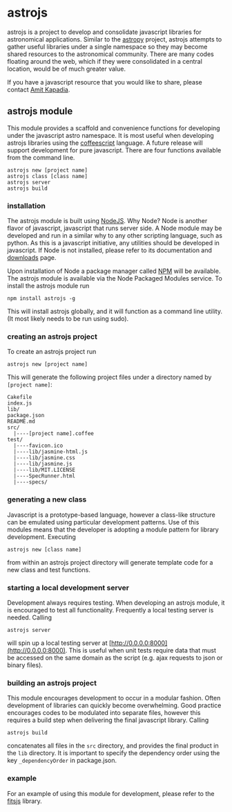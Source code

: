 astrojs
=======

astrojs is a project to develop and consolidate javascript libraries for astronomical applications.  Similar to the [astropy](http://www.astropy.org/) project, astrojs attempts to gather useful libraries under a single namespace so they may become shared resources to the astronomical community.  There are many codes floating around the web, which if they were consolidated in a central location, would be of much greater value.

If you have a javascript resource that you would like to share, please contact [Amit Kapadia](amit@zooniverse.org).

astrojs module
--------------
This module provides a scaffold and convenience functions for developing under the javascript astro namespace.  It is most useful when developing astrojs libraries using the [coffeescript](coffeescript.org) language.  A future release will support development for pure javascript.  There are four functions available from the command line.

    astrojs new [project name]
    astrojs class [class name]
    astrojs server
    astrojs build

### installation
The astrojs module is built using [NodeJS](http://nodejs.org/).  Why Node?  Node is another flavor of javascript, javascript that runs server side.  A Node module may be developed and run in a similar why to any other scripting language, such as python.  As this is a javascript initiative, any utilities should be developed in javascript.  If Node is not installed, please refer to its documentation and [downloads](http://nodejs.org/download/) page.

Upon installation of Node a package manager called [NPM](npmjs.org) will be available.  The astrojs module is available via the Node Packaged Modules service.  To install the astrojs module run

    npm install astrojs -g

This will install astrojs globally, and it will function as a command line utility.  (It most likely needs to be run using sudo).

### creating an astrojs project
To create an astrojs project run

    astrojs new [project name]

This will generate the following project files under a directory named by `[project name]`:

    Cakefile
    index.js
    lib/
    package.json
    README.md
    src/
      |----[project name].coffee
    test/
      |----favicon.ico
      |----lib/jasmine-html.js
      |----lib/jasmine.css
      |----lib/jasmine.js
      |----lib/MIT.LICENSE
      |----SpecRunner.html
      |----specs/

### generating a new class
Javascript is a prototype-based language, however a class-like structure can be emulated using particular development patterns.  Use of this modules means that the developer is adopting a module pattern for library development.  Executing

    astrojs new [class name]

from within an astrojs project directory will generate template code for a new class and test functions.

### starting a local development server
Development always requires testing.  When developing an astrojs module, it is encouraged to test all functionality.  Frequently a local testing server is needed.  Calling

    astrojs server
    
will spin up a local testing server at [http://0.0.0.0:8000](http://0.0.0.0:8000).  This is useful when unit tests require data that must be accessed on the same domain as the script (e.g. ajax requests to json or binary files).

### building an astrojs project
This module encourages development to occur in a modular fashion.  Often development of libraries can quickly become overwhelming.  Good practice encourages codes to be modulated into separate files, however this requires a build step when delivering the final javascript library.  Calling

    astrojs build

concatenates all files in the `src` directory, and provides the final product in the `lib` directory.  It is important to specify the dependency order using the key `_dependencyOrder` in package.json.

### example
For an example of using this module for development, please refer to the [fitsjs](https://github.com/astrojs/fitsjs) library.
